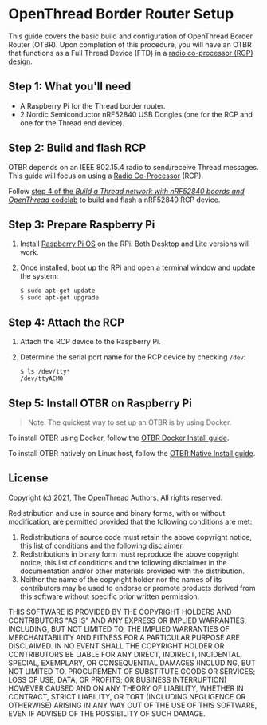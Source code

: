 # OpenThread Border Router Setup

This guide covers the basic build and configuration of OpenThread Border Router
(OTBR). Upon completion of this procedure, you will have an OTBR that functions
as a Full Thread Device (FTD) in a
[radio co-processor (RCP) design](/platforms/co-processor#radio_co-processor_rcp).

## Step 1: What you'll need

* A Raspberry Pi for the Thread border router.
* 2 Nordic Semiconductor nRF52840 USB Dongles (one for the RCP and one for the Thread end device).

## Step 2: Build and flash RCP

OTBR depends on an IEEE 802.15.4 radio to send/receive Thread messages. This guide will focus on using a [Radio Co-Processor](https://openthread.io/platforms#radio-co-processor-rcp) (RCP).

Follow [step 4 of the *Build a Thread network with nRF52840 boards and OpenThread* codelab](https://openthread.io/codelabs/openthread-hardware#3) to build and flash a nRF52840 RCP device.

## Step 3: Prepare Raspberry Pi

1.  Install [Raspberry Pi OS](https://www.raspberrypi.org/downloads/raspberry-pi-os/) on the
    RPi. Both Desktop and Lite versions will work.

1.  Once installed, boot up the RPi and open a terminal window and update the system:
    ```
    $ sudo apt-get update
    $ sudo apt-get upgrade
    ```

## Step 4: Attach the RCP

1.  Attach the RCP device to the Raspberry Pi.

1.  Determine the serial port name for the RCP device by checking `/dev`:
    ```
    $ ls /dev/tty*
    /dev/ttyACMO
    ```

## Step 5: Install OTBR on Raspberry Pi

> Note: The quickest way to set up an OTBR is by using Docker.

To install OTBR using Docker, follow the [OTBR Docker Install guide](https://openthread.io/guides/border-router/build-docker).
    
To install OTBR natively on Linux host, follow the [OTBR Native Install guide](https://openthread.io/guides/border-router/build-native).

## License

Copyright (c) 2021, The OpenThread Authors.
All rights reserved.

Redistribution and use in source and binary forms, with or without
modification, are permitted provided that the following conditions are met:
1. Redistributions of source code must retain the above copyright
   notice, this list of conditions and the following disclaimer.
2. Redistributions in binary form must reproduce the above copyright
   notice, this list of conditions and the following disclaimer in the
   documentation and/or other materials provided with the distribution.
3. Neither the name of the copyright holder nor the
   names of its contributors may be used to endorse or promote products
   derived from this software without specific prior written permission.

THIS SOFTWARE IS PROVIDED BY THE COPYRIGHT HOLDERS AND CONTRIBUTORS "AS IS"
AND ANY EXPRESS OR IMPLIED WARRANTIES, INCLUDING, BUT NOT LIMITED TO, THE
IMPLIED WARRANTIES OF MERCHANTABILITY AND FITNESS FOR A PARTICULAR PURPOSE
ARE DISCLAIMED. IN NO EVENT SHALL THE COPYRIGHT HOLDER OR CONTRIBUTORS BE
LIABLE FOR ANY DIRECT, INDIRECT, INCIDENTAL, SPECIAL, EXEMPLARY, OR
CONSEQUENTIAL DAMAGES (INCLUDING, BUT NOT LIMITED TO, PROCUREMENT OF
SUBSTITUTE GOODS OR SERVICES; LOSS OF USE, DATA, OR PROFITS; OR BUSINESS
INTERRUPTION) HOWEVER CAUSED AND ON ANY THEORY OF LIABILITY, WHETHER IN
CONTRACT, STRICT LIABILITY, OR TORT (INCLUDING NEGLIGENCE OR OTHERWISE)
ARISING IN ANY WAY OUT OF THE USE OF THIS SOFTWARE, EVEN IF ADVISED OF THE
POSSIBILITY OF SUCH DAMAGE.
